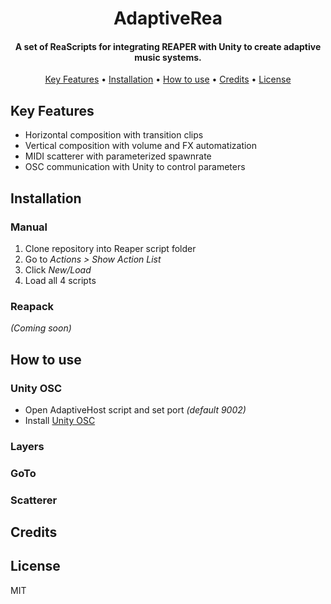 
<h1 align="center">
  AdaptiveRea
</h1>

<h4 align="center">A set of ReaScripts for integrating REAPER with Unity to create adaptive music systems.</h4>

<p align="center">
  <a href="#key-features">Key Features</a> •
  <a href="#installation">Installation</a> •
  <a href="#how-to-use">How to use</a> •
  <a href="#credits">Credits</a> •
  <a href="#license">License</a>
</p>

## Key Features

* Horizontal composition with transition clips
* Vertical composition with volume and FX automatization
* MIDI scatterer with parameterized spawnrate
* OSC communication with Unity to control parameters

## Installation
### Manual
1. Clone repository into Reaper script folder
2. Go to *Actions > Show Action List*
3. Click *New/Load*
4. Load all 4 scripts

### Reapack
*(Coming soon)*

## How to use
### Unity OSC
- Open AdaptiveHost script and set port *(default 9002)*
- Install [Unity OSC](https://t-o-f.info/UnityOSC/)

### Layers
### GoTo
### Scatterer

## Credits

## License

MIT
